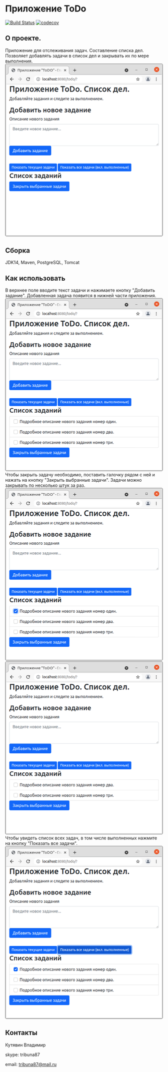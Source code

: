 # Приложение ToDo 
[![Build Status](https://app.travis-ci.com/kva-devops/todo.svg?branch=master)](https://app.travis-ci.com/kva-devops/todo)
[![codecov](https://codecov.io/gh/kva-devops/todo/branch/master/graph/badge.svg?token=6JFJVOASHI)](https://codecov.io/gh/kva-devops/todo)

## О проекте.
Приложение для отслеживания задач. Составление списка дел. 
Позволяет добавлять задачи в список дел и закрывать их по мере выполнения.
![main](images/1.png)
## Сборка 
JDK14, Maven, PostgreSQL, Tomcat
## Как использовать
В верхнее поле вводите текст задачи и нажимаете кнопку "Добавить задание". 
Добавленная задача появится в нижней части приложения.
![addTask](images/2.png)
Чтобы закрыть задачу необходимо, поставить 
галочку рядом с ней и нажать на кнопку "Закрыть выбранные задачи".
Задачи можно закрывать по несколько штук за раз.
![closeTask](images/3.png)
![deleteTask](images/4.png)
Чтобы увидеть список всех задач, в том числе выполненных нажмите на кнопку "Показать все задачи".
![closedTaskView](images/5.png)
## Контакты
Кутявин Владимир

skype: tribuna87

email: tribuna87@mail.ru
